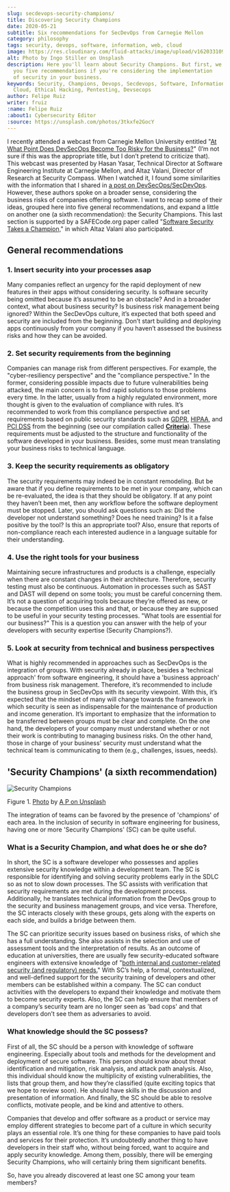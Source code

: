 ```yaml
---
slug: secdevops-security-champions/
title: Discovering Security Champions
date: 2020-05-21
subtitle: Six recommendations for SecDevOps from Carnegie Mellon
category: philosophy
tags: security, devops, software, information, web, cloud
image: https://res.cloudinary.com/fluid-attacks/image/upload/v1620331091/blog/secdevops-security-champions/cover_nkri6h.webp
alt: Photo by Ingo Stiller on Unsplash
description: Here you'll learn about Security Champions. But first, we give
  you five recommendations if you're considering the implementation
  of security in your business.
keywords: Security, Champions, Devops, Secdevops, Software, Information, Web,
  Cloud, Ethical Hacking, Pentesting, Devsecops
author: Felipe Ruiz
writer: fruiz
:name: Felipe Ruiz
:about1: Cybersecurity Editor
:source: https://unsplash.com/photos/3tkxfe2GocY
---
```


I recently attended a webcast from Carnegie Mellon University entitled
"[At What Point Does DevSecOps Become Too Risky for the
Business?](https://www.youtube.com/watch?v=n0FRNpoqYT0&feature=youtu.be)"
(I’m not sure if this was the appropriate title, but I don’t pretend to
criticize that). This webcast was presented by Hasan Yasar, Technical
Director at Software Engineering Institute at Carnegie Mellon, and Altaz
Valani, Director of Research at Security Compass. When I watched it, I
found some similarities with the information that I shared in [a post on
DevSecOps/SecDevOps](../devsecops-concept/). However, these authors
spoke on a broader sense, considering the business risks of companies
offering software. I want to recap some of their ideas, grouped here
into five general recommendations, and expand a little on another one (a
sixth recommendation): the Security Champions. This last section is
supported by a SAFECode.org paper called "[Software Security Takes a
Champion,](http://safecode.org/wp-content/uploads/2019/02/Security-Champions-2019-.pdf)"
in which Altaz Valani also participated.

## General recommendations

### 1. Insert security into your processes asap

Many companies reflect an urgency for the rapid deployment of new
features in their apps without considering security. Is software
security being omitted because it’s assumed to be an obstacle? And in a
broader context, what about business security? Is business risk
management being ignored? Within the SecDevOps culture, it’s expected
that both speed and security are included from the beginning. Don’t
start building and deploying apps continuously from your company if you
haven’t assessed the business risks and how they can be avoided.

### 2. Set security requirements from the beginning

Companies can manage risk from different perspectives. For example, the
"cyber-resiliency perspective" and the "compliance perspective." In the
former, considering possible impacts due to future vulnerabilities being
attacked, the main concern is to find rapid solutions to those problems
every time. In the latter, usually from a highly regulated environment,
more thought is given to the evaluation of compliance with rules. It’s
recommended to work from this compliance perspective and set
requirements based on public security standards such as
[GDPR](../../compliance/gdpr/), [HIPAA](../../compliance/hipaa/), and
[PCI DSS](../../compliance/pci/) from the beginning (see our compilation
called [**Criteria**](https://docs.fluidattacks.com/criteria/)). These
requirements must be adjusted to the structure and functionality of the
software developed in your business. Besides, some must mean translating
your business risks to technical language.

### 3. Keep the security requirements as obligatory

The security requirements may indeed be in constant remodeling. But be
aware that if you define requirements to be met in your company, which
can be re-evaluated, the idea is that they should be obligatory. If at
any point they haven’t been met, then any workflow before the software
deployment must be stopped. Later, you should ask questions such as: Did
the developer not understand something? Does he need training? Is it a
false positive by the tool? Is this an appropriate tool? Also, ensure
that reports of non-compliance reach each interested audience in a
language suitable for their understanding.

### 4. Use the right tools for your business

Maintaining secure infrastructures and products is a challenge,
especially when there are constant changes in their architecture.
Therefore, security testing must also be continuous. Automation in
processes such as SAST and DAST will depend on some tools; you must be
careful concerning them. It’s not a question of acquiring tools because
they’re offered as new, or because the competition uses this and that,
or because they are supposed to be useful in your security testing
processes. "What tools are essential for our business?" This is a
question you can answer with the help of your developers with security
expertise (Security Champions?).

### 5. Look at security from technical and business perspectives

What is highly recommended in approaches such as SecDevOps is the
integration of groups. With security already in place, besides a
'technical approach' from software engineering, it should have a
'business approach' from business risk management. Therefore, it’s
recommended to include the business group in SecDevOps with its security
viewpoint. With this, it’s expected that the mindset of many will change
towards the framework in which security is seen as indispensable for the
maintenance of production and income generation. It’s important to
emphasize that the information to be transferred between groups must be
clear and complete. On the one hand, the developers of your company must
understand whether or not their work is contributing to managing
business risks. On the other hand, those in charge of your business'
security must understand what the technical team is communicating to
them (e.g., challenges, issues, needs).

## 'Security Champions' (a sixth recommendation)

<div class="imgblock">

![Security Champions](https://res.cloudinary.com/fluid-attacks/image/upload/v1620331090/blog/secdevops-security-champions/lions_lqcl1b.webp)

<div class="title">

Figure 1. [Photo](https://unsplash.com/photos/1pdp-PGplss) by [A P on
Unsplash](https://unsplash.com/@windogram)

</div>

</div>

The integration of teams can be favored by the presence of 'champions'
of each area. In the inclusion of security in software engineering for
business, having one or more 'Security Champions' (SC) can be quite
useful.

### What is a Security Champion, and what does he or she do?

In short, the SC is a software developer who possesses and applies
extensive security knowledge within a development team. The SC is
responsible for identifying and solving security problems early in the
SDLC so as not to slow down processes. The SC assists with verification
that security requirements are met during the development process.
Additionally, he translates technical information from the DevOps group
to the security and business management groups, and vice versa.
Therefore, the SC interacts closely with these groups, gets along with
the experts on each side, and builds a bridge between them.

The SC can prioritize security issues based on business risks, of which
she has a full understanding. She also assists in the selection and use
of assessment tools and the interpretation of results. As an outcome of
education at universities, there are usually few security-educated
software engineers with extensive knowledge of "[both internal and
customer-related security (and regulatory)
needs.](http://safecode.org/wp-content/uploads/2019/02/Security-Champions-2019-.pdf)"
With SC’s help, a formal, contextualized, and well-defined support for
the security training of developers and other members can be established
within a company. The SC can conduct activities with the developers to
expand their knowledge and motivate them to become security experts.
Also, the SC can help ensure that members of a company’s security team
are no longer seen as 'bad cops' and that developers don’t see them as
adversaries to avoid.

### What knowledge should the SC possess?

First of all, the SC should be a person with knowledge of software
engineering. Especially about tools and methods for the development and
deployment of secure software. This person should know about threat
identification and mitigation, risk analysis, and attack path analysis.
Also, this individual should know the multiplicity of existing
vulnerabilities, the lists that group them, and how they’re classified
(quite exciting topics that we hope to review soon). He should have
skills in the discussion and presentation of information. And finally,
the SC should be able to resolve conflicts, motivate people, and be kind
and attentive to others.

Companies that develop and offer software as a product or service may
employ different strategies to become part of a culture in which
security plays an essential role. It’s one thing for these companies to
have paid tools and services for their protection. It’s undoubtedly
another thing to have developers in their staff who, without being
forced, want to acquire and apply security knowledge. Among them,
possibly, there will be emerging Security Champions, who will certainly
bring them significant benefits.

So, have you already discovered at least one SC among your team members?
